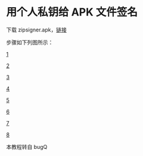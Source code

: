 # 用个人私钥给 APK 文件签名

下载 zipsigner.apk，[链接](https://github.com/oh1h0ney/Git-Book-Library/blob/master/Android/App/zipsigner.apk)

步骤如下列图所示：

[1](https://github.com/oh1h0ney/Git-Book-Library/blob/master/Android/App/android-signed-apk-with-self-keystore-1.jpg)

[2](https://github.com/oh1h0ney/Git-Book-Library/blob/master/Android/App/android-signed-apk-with-self-keystore-2.jpg)

[3](https://github.com/oh1h0ney/Git-Book-Library/blob/master/Android/App/android-signed-apk-with-self-keystore-3.jpg)

[4](https://github.com/oh1h0ney/Git-Book-Library/blob/master/Android/App/android-signed-apk-with-self-keystore-4.jpg)

[5](https://github.com/oh1h0ney/Git-Book-Library/blob/master/Android/App/android-signed-apk-with-self-keystore-5.jpg)

[6](https://github.com/oh1h0ney/Git-Book-Library/blob/master/Android/App/android-signed-apk-with-self-keystore-6.jpg)

[7](https://github.com/oh1h0ney/Git-Book-Library/blob/master/Android/App/android-signed-apk-with-self-keystore-7.jpg)

[8](https://github.com/oh1h0ney/Git-Book-Library/blob/master/Android/App/android-signed-apk-with-self-keystore-8.jpg)

本教程转自 bugQ